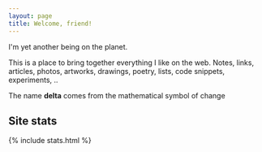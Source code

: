 ```yaml
---
layout: page
title: Welcome, friend!
---
```


I'm yet another being on the planet. 

This is a place to bring together everything I like on the web. Notes, links, articles, photos, artworks, drawings, poetry, lists, code snippets, experiments, ..

The name **delta** comes from the mathematical symbol of change 

## Site stats 

{% include stats.html  %}
